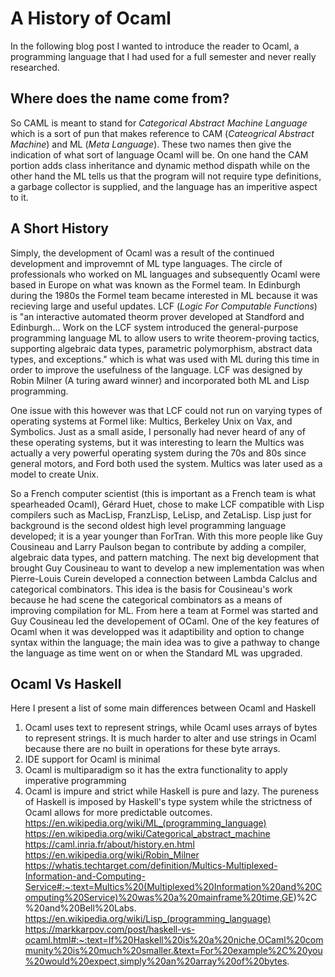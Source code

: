 # A History of Ocaml
In the following blog post I wanted to introduce the reader to Ocaml, a programming language that I had used for a full semester and never really researched. 

## Where does the name come from?
So CAML is meant to stand for *Categorical Abstract Machine Language* which is a sort of pun that makes reference to CAM (*Cateogrical Abstract Machine*) and ML (*Meta Language*). These two names then give the indication of what sort of language Ocaml will be. On one hand the CAM portion adds class inheritance and dynamic method dispath while on the other hand the ML tells us that the program will not require type definitions, a garbage collector is supplied, and the language has an imperitive aspect to it. 

## A Short History
Simply, the development of Ocaml was a result of the continued development and improvemnt of ML type languages. The circle of professionals who worked on ML languages and subsequently Ocaml were based in Europe on what was known as the Formel team. In Edinburgh during the 1980s the Formel team became interested in ML because it was recieving large and useful updates. LCF (*Logic For Computable Functions*) is "an interactive automated theorm prover developed at Standford and Edinburgh... Work on the LCF system introduced the general-purpose programming language ML to allow users to write theorem-proving tactics, supporting algebraic data types, parametric polymorphism, abstract data types, and exceptions." which is what was used with ML during this time in order to improve the usefulness of the language. LCF was designed by Robin Milner (A turing award winner) and incorporated both ML and Lisp programming. 

One issue with this however was that LCF could not run on varying types of operating systems at Formel like: Multics, Berkeley Unix on Vax, and Symbolics. Just as a small aside, I personally had never heard of any of these operating systems, but it was interesting to learn the Multics was actually a very powerful operating system during the 70s and 80s since general motors, and Ford both used the system. Multics was later used as a model to create Unix.

So a French computer scientist (this is important as a French team is what spearheaded Ocaml), Gérard Huet, chose to make LCF compatible with Lisp compilers such as MacLisp, FranzLisp, LeLisp, and ZetaLisp. Lisp just for background is the second oldest high level programming language developed; it is a year younger than ForTran. With this more people like Guy Cousineau and Larry Paulson began to contribute by adding a compiler, algebraic data types, and pattern matching. The next big development that brought Guy Cousineau to want to develop a new implementation was when Pierre-Louis Curein developed a connection between Lambda Calclus and categorical combinators. This idea is the basis for Cousineau's work because he had scene the categorical combinators as a means of improving compilation for ML. From here a team at Formel was started and Guy Cousineau led the developement of OCaml. One of the key features of Ocaml when it was developped was it adaptibility and option to change syntax within the language; the main idea was to give a pathway to change the language as time went on or when the Standard ML was upgraded. 

## Ocaml Vs Haskell
Here I present a list of some main differences between Ocaml and Haskell
  
  1) Ocaml uses text to represent strings, while Ocaml uses arrays of bytes to represent strings. It is much harder to alter and use strings in Ocaml because there are no 
  built in operations for these byte arrays.
  2) IDE support for Ocaml is minimal 
  3) Ocaml is multiparadigm so it has the extra functionality to apply imperative programming 
  4) Ocaml is impure and strict while Haskell is pure and lazy. The pureness of Haskell is imposed by Haskell's type system while the strictness of Ocaml allows for more 
  predictable outcomes. 
https://en.wikipedia.org/wiki/ML_(programming_language)
https://en.wikipedia.org/wiki/Categorical_abstract_machine
https://caml.inria.fr/about/history.en.html
https://en.wikipedia.org/wiki/Robin_Milner
https://whatis.techtarget.com/definition/Multics-Multiplexed-Information-and-Computing-Service#:~:text=Multics%20(Multiplexed%20Information%20and%20Computing%20Service)%20was%20a%20mainframe%20time,GE)%2C%20and%20Bell%20Labs.
https://en.wikipedia.org/wiki/Lisp_(programming_language)
https://markkarpov.com/post/haskell-vs-ocaml.html#:~:text=If%20Haskell%20is%20a%20niche,OCaml%20community%20is%20much%20smaller.&text=For%20example%2C%20you%20would%20expect,simply%20an%20array%20of%20bytes.
